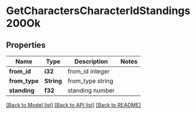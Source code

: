 # GetCharactersCharacterIdStandings200Ok

## Properties

Name | Type | Description | Notes
------------ | ------------- | ------------- | -------------
**from_id** | **i32** | from_id integer | 
**from_type** | **String** | from_type string | 
**standing** | **f32** | standing number | 

[[Back to Model list]](../README.md#documentation-for-models) [[Back to API list]](../README.md#documentation-for-api-endpoints) [[Back to README]](../README.md)


